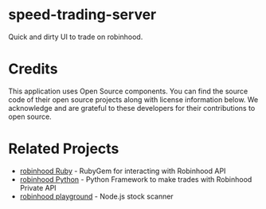 # speed-trading-server
Quick and dirty UI to trade on robinhood.

# Credits
This application uses Open Source components. You can find the source code of their open source projects along with license information below. We acknowledge and are grateful to these developers for their contributions to open source.

# Related Projects

* [robinhood Ruby](https://github.com/rememberlenny/robinhood-ruby) - RubyGem for interacting with Robinhood API
* [robinhood Python](https://github.com/Jamonek/Robinhood) - Python Framework to make trades with Robinhood Private API
* [robinhood playground](https://github.com/chiefsmurph/robinhood-playground) - Node.js stock scanner 
